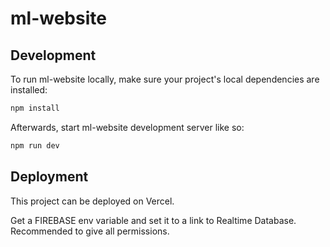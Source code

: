 # ml-website

## Development

To run ml-website locally, make sure your project's local dependencies are installed:

```sh
npm install
```

Afterwards, start ml-website development server like so:

```sh
npm run dev
```

## Deployment

This project can be deployed on Vercel.

Get a FIREBASE env variable and set it to a link to Realtime Database.
Recommended to give all permissions.